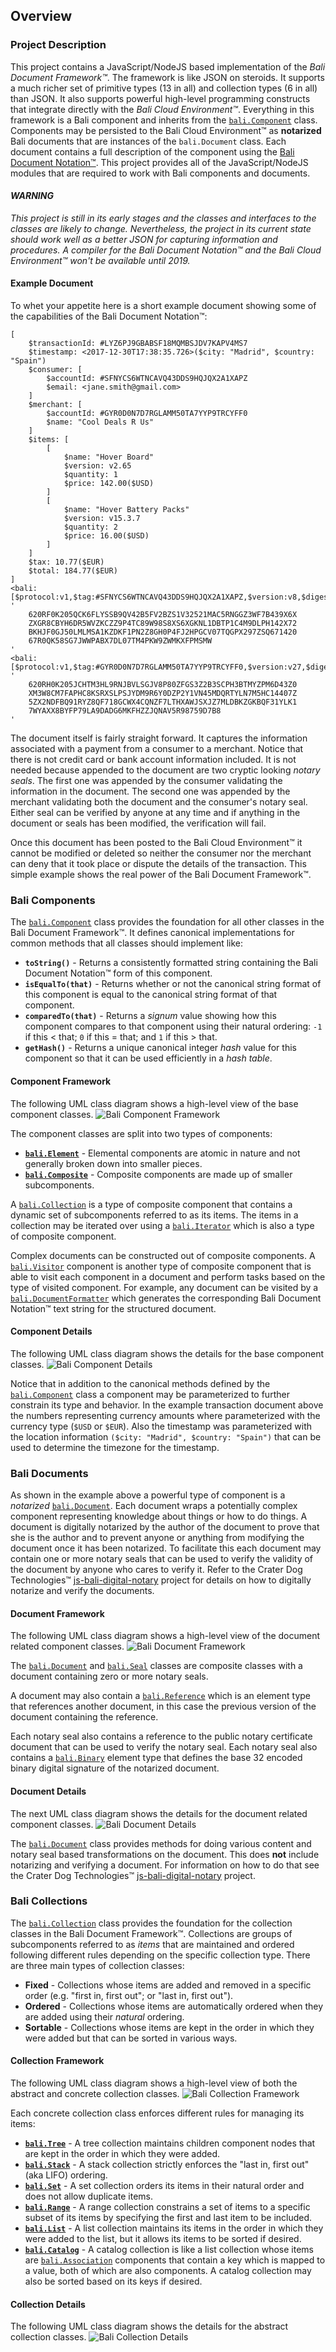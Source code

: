 ## Overview

### Project Description
This project contains a JavaScript/NodeJS based implementation of the _Bali Document Framework™_. The framework is like JSON on steroids. It supports a much richer set of primitive types (13 in all) and collection types (6 in all) than JSON. It also supports powerful high-level programming constructs that integrate directly with the _Bali Cloud Environment™_. Everything in this framework is a Bali component and inherits from the [`bali.Component`](https://github.com/craterdog-bali/js-bali-document-framework/blob/master/src/abstractions/Component.js) class. Components may be persisted to the Bali Cloud Environment™ as **notarized** Bali documents that are instances of the `bali.Document` class. Each document contains a full description of the component using the [Bali Document Notation™](https://github.com/craterdog-bali/bali-project-documentation/wiki/The-Bali-Reference-Guide:-Part-I). This project provides all of the JavaScript/NodeJS modules that are required to work with Bali components and documents.

#### _WARNING_
_This project is still in its early stages and the classes and interfaces to the classes are likely to change. Nevertheless, the project in its current state should work well as a better JSON for capturing information and procedures. A compiler for the Bali Document Notation™ and the Bali Cloud Environment™ won't be available until 2019._

#### Example Document
To whet your appetite here is a short example document showing some of the capabilities of the Bali Document Notation™:
```
[
    $transactionId: #LYZ6PJ9GBABSF18MQMBSJDV7KAPV4MS7
    $timestamp: <2017-12-30T17:38:35.726>($city: "Madrid", $country: "Spain")
    $consumer: [
        $accountId: #SFNYCS6WTNCAVQ43DDS9HQJQX2A1XAPZ
        $email: <jane.smith@gmail.com>
    ]
    $merchant: [
        $accountId: #GYR0D0N7D7RGLAMM50TA7YYP9TRCYFF0
        $name: "Cool Deals R Us"
    ]
    $items: [
        [
            $name: "Hover Board"
            $version: v2.65
            $quantity: 1
            $price: 142.00($USD)
        ]
        [
            $name: "Hover Battery Packs"
            $version: v15.3.7
            $quantity: 2
            $price: 16.00($USD)
        ]
    ]
    $tax: 10.77($EUR)
    $total: 184.77($EUR)
]
<bali:[$protocol:v1,$tag:#SFNYCS6WTNCAVQ43DDS9HQJQX2A1XAPZ,$version:v8,$digest:'CNAXRB8XF0VKXSRXR3XXL2LL5N7CRXNMKG1T4MLAT20NW8W61YZR1LGMAH71GSC89YWM0QF1LB5ZM75K5ZG8PDCTDXCHXDZTRJAL1FR']> '
    620RF0K205QCK6FLYSSB9QV42B5FV2BZS1V32521MAC5RNGGZ3WF7B439X6X
    ZXGR8CBYH6DR5WVZKCZZ9P4TC89W98S8XS6XGKNL1DBTP1C4M9DLPH142X72
    BKHJF0GJ50LMLMSA1KZDKF1PN2Z8GH0P4FJ2HPGCV07TQGPX297ZSQ671420
    67R0QK58SG7JWWPABX7DL07TM4PKW9ZWMKXFPMSMW
'
<bali:[$protocol:v1,$tag:#GYR0D0N7D7RGLAMM50TA7YYP9TRCYFF0,$version:v27,$digest:'BSHZKB0Y78APAYLDGD31HJDXQPAK5V40X8Q695QBZRAMKX9HH0LZ1720PT4RVNG2054ATQ6RTQB7DZJSNJDK7ADRZMN5TCQ969459B0']> '
    620RH0K205JCHTM3HL9RNJBVLSGJV8P80ZFGS3Z2B3SCPH3BTMYZPM6D43Z0
    XM3W8CM7FAPHC8KSRXSLPSJYDM9R6Y0DZP2Y1VN45MDQRTYLN7M5HC14407Z
    5ZX2NDFBQ91RYZ8QF718GCWX4CQNZF7LTHXAWJSXJZ7MLDBKZGKBQF31YLK1
    7WYAXX8BYFP79LA9DADG6MKFHZZJQNAV5R98759D7B8
'
```

The document itself is fairly straight forward. It captures the information associated with a payment from a consumer to a merchant. Notice that there is not credit card or bank account information included. It is not needed because appended to the document are two cryptic looking _notary seals_. The first one was appended by the consumer validating the information in the document. The second one was appended by the merchant validating both the document and the consumer's notary seal. Either seal can be verified by anyone at any time and if anything in the document or seals has been modified, the verification will fail.

Once this document has been posted to the Bali Cloud Environment™ it cannot be modified or deleted so neither the consumer nor the merchant can deny that it took place or dispute the details of the transaction. This simple example shows the real power of the Bali Document Framework™.

### Bali Components
The [`bali.Component`](https://github.com/craterdog-bali/js-bali-document-framework/blob/master/src/abstractions/Component.js) class provides the foundation for all other classes in the Bali Document Framework™. It defines canonical implementations for common methods that all classes should implement like:
 * **`toString()`** - Returns a consistently formatted string containing the Bali Document Notation™ form of this component.
 * **`isEqualTo(that)`** - Returns whether or not the canonical string format of this component is equal to the canonical string format of that component.
 * **`comparedTo(that)`** - Returns a _signum_ value showing how this component compares to that component using their natural ordering: `-1` if this < that; `0` if this = that; and `1` if this > that.
 * **`getHash()`** - Returns a unique canonical integer _hash_ value for this component so that it can be used efficiently in a _hash table_.

#### Component Framework
The following UML class diagram shows a high-level view of the base component classes.
![Bali Component Framework](https://raw.githubusercontent.com/craterdog-bali/js-bali-document-framework/master/docs/images/Bali%20Component%20Framework.png)

The component classes are split into two types of components:
 * [**`bali.Element`**](https://https://github.com/craterdog-bali/js-bali-document-framework/blob/master/src/abstractions/Element.js) - Elemental components are atomic in nature and not generally broken down into smaller pieces.
 * [**`bali.Composite`**](https://github.com/craterdog-bali/js-bali-document-framework/blob/master/src/abstractions/Composite.js) - Composite components are made up of smaller subcomponents.
 
 A [`bali.Collection`](https://github.com/craterdog-bali/js-bali-document-framework/blob/master/src/abstractions/Collection.js) is a type of composite component that contains a dynamic set of subcomponents referred to as its items. The items in a collection may be iterated over using a [`bali.Iterator`](https://raw.githubusercontent.com/craterdog-bali/js-bali-document-framework/master/src/composites/Iterator.js) which is also a type of composite component.
 
Complex documents can be constructed out of composite components. A [`bali.Visitor`](https://github.com/craterdog-bali/js-bali-document-framework/blob/master/src/abstractions/Visitor.js) component is another type of composite component that is able to visit each component in a document and perform tasks based on the type of visited component. For example, any document can be visited by a [`bali.DocumentFormatter`](https://github.com/craterdog-bali/js-bali-document-framework/blob/master/src/utilities/DocumentFormatter.js) which generates the corresponding Bali Document Notation™ text string for the structured document.

#### Component Details
The following UML class diagram shows the details for the base component classes.
![Bali Component Details](https://raw.githubusercontent.com/craterdog-bali/js-bali-document-framework/master/docs/images/Bali%20Component%20Details.png)

Notice that in addition to the canonical methods defined by the [`bali.Component`](https://raw.githubusercontent.com/craterdog-bali/js-bali-document-framework/master/src/abstractions/Component.js) class a component may be parameterized to further constrain its type and behavior. In the example transaction document above the numbers representing currency amounts where parameterized with the currency type (`$USD` or `$EUR`). Also the timestamp was parameterized with the location information `($city: "Madrid", $country: "Spain")` that can be used to determine the timezone for the timestamp.

### Bali Documents
As shown in the example above a powerful type of component is a _notarized_  [`bali.Document`](https://github.com/craterdog-bali/js-bali-document-framework/blob/master/src/composites/Document.js). Each document wraps a potentially complex component representing knowledge about things or how to do things. A document is digitally notarized by the author of the document to prove that she is the author and to prevent anyone or anything from modifying the document once it has been notarized. To facilitate this each document may contain one or more notary seals that can be used to verify the validity of the document by anyone who cares to verify it. Refer to the Crater Dog Technologies™ [js-bali-digital-notary](https://github.com/craterdog-bali/js-bali-digital-notary) project for details on how to digitally notarize and verify the documents.

#### Document Framework
The following UML class diagram shows a high-level view of the document related component classes.
![Bali Document Framework](https://raw.githubusercontent.com/craterdog-bali/js-bali-document-framework/master/docs/images/Bali%20Document%20Framework.png)

The [`bali.Document`](https://github.com/craterdog-bali/js-bali-document-framework/blob/master/src/composites/Document.js) and [`bali.Seal`](https://raw.githubusercontent.com/craterdog-bali/js-bali-document-framework/master/src/composites/Seal.js) classes are composite classes with a document containing zero or more notary seals.

A document may also contain a [`bali.Reference`](https://github.com/craterdog-bali/js-bali-document-framework/blob/master/src/elements/Reference.js) which is an element type that references another document, in this case the previous version of the document containing the reference.

Each notary seal also contains a reference to the public notary certificate document that can be used to verify the notary seal. Each notary seal also contains a [`bali.Binary`](https://github.com/craterdog-bali/js-bali-document-framework/blob/master/src/elements/Binary.js) element type that defines the base 32 encoded binary digital signature of the notarized document.

#### Document Details
The next UML class diagram shows the details for the document related component classes.
![Bali Document Details](https://raw.githubusercontent.com/craterdog-bali/js-bali-document-framework/master/docs/images/Bali%20Document%20Details.png)

The [`bali.Document`](https://github.com/craterdog-bali/js-bali-document-framework/blob/master/src/composites/Document.js) class provides methods for doing various content and notary seal based transformations on the document. This does **not** include notarizing and verifying a document. For information on how to do that see the Crater Dog Technologies™ [js-bali-digital-notary](https://github.com/craterdog-bali/js-bali-digital-notary) project.

### Bali Collections
The [`bali.Collection`](https://github.com/craterdog-bali/js-bali-document-framework/blob/master/src/abstractions/Collection.js) class provides the foundation for the collection classes in the Bali Document Framework™. Collections are groups of subcomponents referred to as _items_ that are maintained and ordered following different rules depending on the specific collection type. There are three main types of collection classes:
 * **Fixed** - Collections whose items are added and removed in a specific order (e.g. "first in, first out"; or "last in, first out").
 * **Ordered** - Collections whose items are automatically ordered when they are added using their _natural_ ordering.
 * **Sortable** - Collections whose items are kept in the order in which they were added but that can be sorted in various ways.

#### Collection Framework
The following UML class diagram shows a high-level view of both the abstract and concrete collection classes.
![Bali Collection Framework](https://raw.githubusercontent.com/craterdog-bali/js-bali-document-framework/master/docs/images/Bali%20Collection%20Framework.png)

Each concrete collection class enforces different rules for managing its items:
 * [**`bali.Tree`**](https://https://github.com/craterdog-bali/js-bali-document-framework/blob/master/src/composites/Tree.js) - A tree collection maintains children component nodes that are kept in the order in which they were added.
 * [**`bali.Stack`**](https://github.com/craterdog-bali/js-bali-document-framework/blob/master/src/composites/Stack.js) - A stack collection strictly enforces the "last in, first out" (aka LIFO) ordering.
 * [**`bali.Set`**](https://github.com/craterdog-bali/js-bali-document-framework/blob/master/src/composites/Set.js) - A set collection orders its items in their natural order and does not allow duplicate items.
 * [**`bali.Range`**](https://github.com/craterdog-bali/js-bali-document-framework/blob/master/src/composites/Range.js) - A range collection constrains a set of items to a specific subset of its items by specifying the first and last item to be included.
 * [**`bali.List`**](https://github.com/craterdog-bali/js-bali-document-framework/blob/master/src/composites/List.js) - A list collection maintains its items in the order in which they were added to the list, but it allows its items to be sorted if desired.
 * [**`bali.Catalog`**](https://github.com/craterdog-bali/js-bali-document-framework/blob/master/src/composites/Catalog.js) - A catalog collection is like a list collection whose items are [`bali.Association`](https://github.com/craterdog-bali/js-bali-document-framework/blob/master/src/composites/Association.js) components that contain a key which is mapped to a value, both of which are also components. A catalog collection may also be sorted based on its keys if desired.

#### Collection Details
The following UML class diagram shows the details for the abstract collection classes.
![Bali Collection Details](https://raw.githubusercontent.com/craterdog-bali/js-bali-document-framework/master/docs/images/Bali%20Collection%20Details.png)
